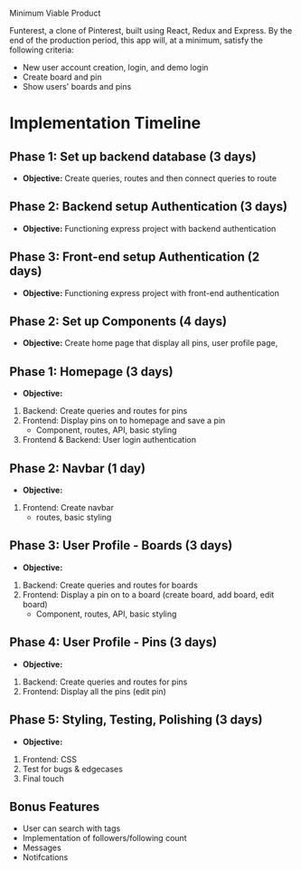 Minimum Viable Product

Funterest, a clone of Pinterest, built using React, Redux and Express. By the end of the production period, this app will, at a minimum, satisfy the following criteria:

- New user account creation, login, and demo login
- Create board and pin
- Show users' boards and pins 

# Implementation Timeline

## Phase 1: Set up backend database (3 days)
* **Objective:** Create queries, routes and then connect queries to route 

## Phase 2: Backend setup Authentication (3 days)
* **Objective:** Functioning express project with backend authentication 

## Phase 3: Front-end setup Authentication (2 days) 
* **Objective:** Functioning express project with front-end authentication 

## Phase 2: Set up Components (4 days)
* **Objective:** Create home page that display all pins, user profile page, 

## Phase 1: Homepage (3 days)
* **Objective:**
1. Backend: Create queries and routes for pins 
2. Frontend: Display pins on to homepage and save a pin 
    * Component, routes, API, basic styling 
3. Frontend & Backend: User login authentication 

## Phase 2: Navbar  (1 day)
* **Objective:**
1. Frontend: Create navbar 
    * routes, basic styling

## Phase 3: User Profile - Boards (3 days)
* **Objective:**
1. Backend: Create queries and routes for boards
2. Frontend: Display a pin on to a board (create board, add board, edit board)
    * Component, routes, API, basic styling 

## Phase 4: User Profile - Pins (3 days)
* **Objective:**
1. Backend: Create queries and routes for pins
2. Frontend: Display all the pins (edit pin)

## Phase 5: Styling, Testing, Polishing (3 days)
* **Objective:**
1. Frontend: CSS
2. Test for bugs & edgecases 
3. Final touch 

## Bonus Features 
* User can search with tags
* Implementation of followers/following count 
* Messages 
* Notifcations

